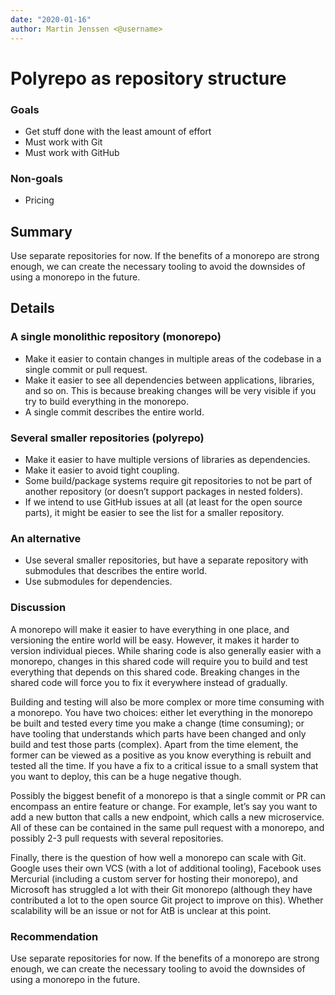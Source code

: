 ```yaml
---
date: "2020-01-16"
author: Martin Jenssen <@username>
---
```


# Polyrepo as repository structure

### Goals

- Get stuff done with the least amount of effort
- Must work with Git
- Must work with GitHub

### Non-goals

- Pricing

## Summary

Use separate repositories for now. If the benefits of a monorepo are strong
enough, we can create the necessary tooling to avoid the downsides of using a
monorepo in the future.

## Details

### A single monolithic repository (monorepo)

- Make it easier to contain changes in multiple areas of the codebase in a
  single commit or pull request.
- Make it easier to see all dependencies between applications, libraries, and so
  on. This is because breaking changes will be very visible if you try to build
  everything in the monorepo.
- A single commit describes the entire world.

### Several smaller repositories (polyrepo)

- Make it easier to have multiple versions of libraries as dependencies.
- Make it easier to avoid tight coupling.
- Some build/package systems require git repositories to not be part of another
  repository (or doesn’t support packages in nested folders).
- If we intend to use GitHub issues at all (at least for the open source parts),
  it might be easier to see the list for a smaller repository.

### An alternative

- Use several smaller repositories, but have a separate repository with
  submodules that describes the entire world.
- Use submodules for dependencies.

### Discussion

A monorepo will make it easier to have everything in one place, and versioning
the entire world will be easy. However, it makes it harder to version individual
pieces. While sharing code is also generally easier with a monorepo, changes in
this shared code will require you to build and test everything that depends on
this shared code. Breaking changes in the shared code will force you to fix it
everywhere instead of gradually.

Building and testing will also be more complex or more time consuming with a
monorepo. You have two choices: either let everything in the monorepo be built
and tested every time you make a change (time consuming); or have tooling that
understands which parts have been changed and only build and test those parts
(complex). Apart from the time element, the former can be viewed as a positive
as you know everything is rebuilt and tested all the time. If you have a fix to
a critical issue to a small system that you want to deploy, this can be a huge
negative though.

Possibly the biggest benefit of a monorepo is that a single commit or PR can
encompass an entire feature or change. For example, let’s say you want to add a
new button that calls a new endpoint, which calls a new microservice. All of
these can be contained in the same pull request with a monorepo, and possibly
2-3 pull requests with several repositories.

Finally, there is the question of how well a monorepo can scale with Git. Google
uses their own VCS (with a lot of additional tooling), Facebook uses Mercurial
(including a custom server for hosting their monorepo), and Microsoft has
struggled a lot with their Git monorepo (although they have contributed a lot to
the open source Git project to improve on this). Whether scalability will be an
issue or not for AtB is unclear at this point.

### Recommendation

Use separate repositories for now. If the benefits of a monorepo are strong
enough, we can create the necessary tooling to avoid the downsides of using a
monorepo in the future.
